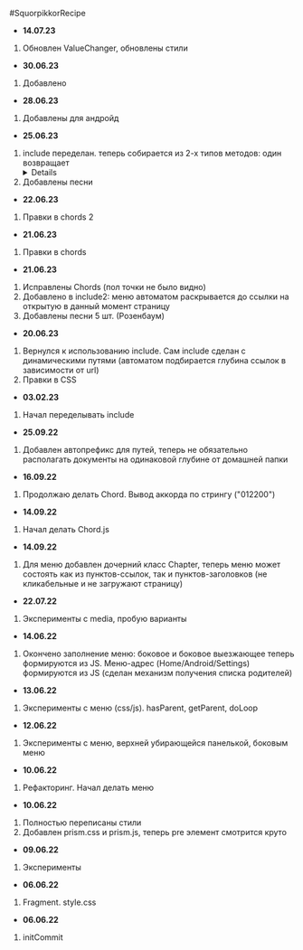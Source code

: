 #SquorpikkorRecipe

* <b>14.07.23</b>
1. Обновлен ValueChanger, обновлены стили
* <b>30.06.23</b>
1. Добавлено
* <b>28.06.23</b>
1. Добавлены для андройд
* <b>25.06.23</b>
1. include переделан. теперь собирается из 2-х типов методов: один возвращает <details> по параметрам, другой -- пункт меню
2. Добавлены песни
* <b>22.06.23</b>
1. Правки в chords 2
* <b>21.06.23</b>
1. Правки в chords
* <b>21.06.23</b>
1. Исправлены Chords (пол точки не было видно)
2. Добавлено в include2: меню автоматом раскрывается до ссылки на открытую в данный момент страницу
3. Добавлены песни 5 шт. (Розенбаум)
* <b>20.06.23</b>
1. Вернулся к использованию include. Сам include сделан с динамическими путями (автоматом подбирается глубина ссылок в зависимости от url)
2. Правки в CSS
* <b>03.02.23</b>
1. Начал переделывать include  
* <b>25.09.22</b>
1. Добавлен автопрефикс для путей, теперь не обязательно располагать документы на одинаковой глубине от домашней папки
* <b>16.09.22</b>
1. Продолжаю делать Chord. Вывод аккорда по  стрингу ("012200")
* <b>14.09.22</b>
1. Начал делать Chord.js
* <b>14.09.22</b>
1. Для меню добавлен дочерний класс Chapter, теперь меню может состоять как из пунктов-ссылок, так и пунктов-заголовков (не кликабельные и не загружают страницу)
* <b>22.07.22</b>
1. Эксперименты с media, пробую варианты
* <b>14.06.22</b>
1. Окончено заполнение меню: боковое и боковое выезжающее теперь формируются из JS. Меню-адрес (Home/Android/Settings) формируются из JS (сделан механизм получения списка родителей) 
* <b>13.06.22</b>
1. Эксперименты с меню (css/js). hasParent, getParent, doLoop
* <b>12.06.22</b>
1. Эксперименты с меню, верхней убирающейся панелькой, боковым меню
* <b>10.06.22</b>
1. Рефакторинг. Начал делать меню  
* <b>10.06.22</b>
1. Полностью переписаны стили
2. Добавлен prism.css и prism.js, теперь pre элемент смотрится круто
* <b>09.06.22</b>
1. Эксперименты
* <b>06.06.22</b>
1. Fragment. style.css
* <b>06.06.22</b>
1. initCommit







